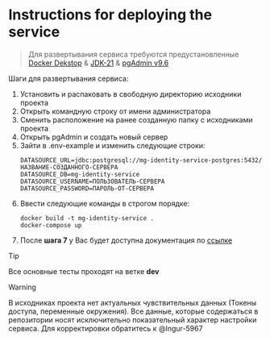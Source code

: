 # Instructions for deploying the service

> Для развертывания сервиса требуются предустановленные [Docker Dekstop](https://www.docker.com/products/docker-desktop/) & [JDK-21](https://www.oracle.com/java/technologies/downloads/#java21) & [pgAdmin v9.6](https://www.postgresql.org/ftp/pgadmin/pgadmin4/v9.6/windows/)

Шаги для развертывания сервиса:
1. Установить и распаковать в свободную директорию исходники проекта
2. Открыть командную строку от имени администратора
3. Сменить расположение на ранее созданную папку с исходниками проекта
4. Открыть pgAdmin и создать новый сервер
6. Зайти в .env-example и изменить следующие строки:
   ```
   DATASOURCE_URL=jdbc:postgresql://mg-identity-service-postgres:5432/НАЗВАНИЕ-СОЗДАННОГО-СЕРВЕРА
   DATASOURCE_DB=mg-identity-service
   DATASOURCE_USERNAME=ПОЛЬЗОВАТЕЛЬ-СЕРВЕРА
   DATASOURCE_PASSWORD=ПАРОЛЬ-ОТ-СЕРВЕРА
   ```
7. Ввести следующие команды в строгом порядке:
    ```
    docker build -t mg-identity-service .
    docker-compose up
    ```
8. После **шага 7** у Вас будет доступна документация по [ссылке](http://localhost:8080/identity-mg/v3/api-docs/index.html)


> [!TIP]
> Все основные тесты проходят на ветке **dev**

> [!WARNING]
> В исходниках проекта нет актуальных чувствительных данных (Токены доступа, переменные окружения).
> Все данные, которые содержаться в репозитории носят исключительно показательный характер настройки сервиса.
> Для корректировки обратитесь к @Ingur-5967
